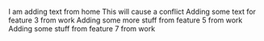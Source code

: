 I am adding text from home
This will cause a conflict
Adding some text for feature 3 from work
Adding some more stuff from feature 5 from work
Adding some stuff from feature 7 from work
